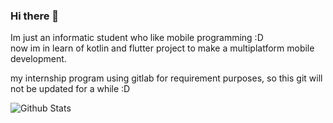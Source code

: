 ### Hi there 👋

Im just an informatic student who like mobile programming :D <br>
now im in learn of kotlin and flutter project to make a multiplatform mobile development.

my internship program using gitlab for requirement purposes,
so this git will not be updated for a while :D


![Github Stats](https://github-readme-stats.vercel.app/api?username=kakaranara&count_private=true&show_icons=true&include_all_commits=true)

<!--

